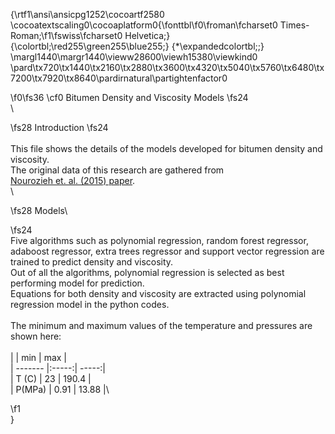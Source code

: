 {\rtf1\ansi\ansicpg1252\cocoartf2580
\cocoatextscaling0\cocoaplatform0{\fonttbl\f0\froman\fcharset0 Times-Roman;\f1\fswiss\fcharset0 Helvetica;}
{\colortbl;\red255\green255\blue255;}
{\*\expandedcolortbl;;}
\margl1440\margr1440\vieww28600\viewh15380\viewkind0
\pard\tx720\tx1440\tx2160\tx2880\tx3600\tx4320\tx5040\tx5760\tx6480\tx7200\tx7920\tx8640\pardirnatural\partightenfactor0

\f0\fs36 \cf0 Bitumen Density and Viscosity Models
\fs24 \
\

\fs28 Introduction
\fs24 \
\
This file shows the details of the models developed for bitumen density and viscosity.\
The original data of this research are gathered from \
[Nourozieh et. al. (2015) paper](https://www.onepetro.org/journal-paper/SPE-176026-PA "Density and Viscosity of Athabasca Bitumen Samples at Temperatures Up to 200C and Pressures Up to 10 MPa").\
\

\fs28 Models\

\fs24 \
Five algorithms such as polynomial regression, random forest regressor, adaboost regressor, extra trees regressor and support vector regression are trained to predict density and viscosity. \
Out of all the algorithms, polynomial regression is selected as best performing model for prediction. \
Equations for both density and viscosity are extracted using polynomial regression model in the python codes.\
\
The minimum and maximum values of the temperature and pressures are shown here:\
\
|         | min   | max   |\
| ------- |:-----:| -----:|\
| T (C)   | 23    | 190.4  |\
| P(MPa)  | 0.91 | 13.88 |\

\f1 \
}